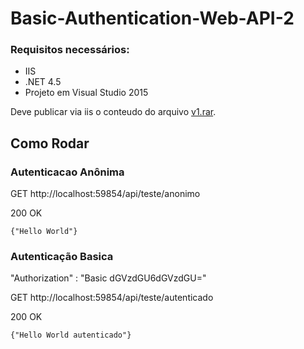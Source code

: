 # Basic-Authentication-Web-API-2

### Requisitos necessários:

* IIS
* .NET 4.5
* Projeto em Visual Studio 2015

Deve publicar via iis  o conteudo do arquivo [v1.rar](./Publicacao/).
## Como Rodar 

### Autenticacao Anônima
GET http://localhost:59854/api/teste/anonimo

200 OK
```
{"Hello World"}
```

### Autenticação Basica
"Authorization" : "Basic dGVzdGU6dGVzdGU="

GET http://localhost:59854/api/teste/autenticado

200 OK
```
{"Hello World autenticado"}
```
